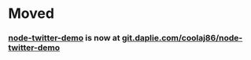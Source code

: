 # Moved
### [node-twitter-demo](https://git.daplie.com/coolaj86/node-twitter-demo) is now at [git.daplie.com/coolaj86/node-twitter-demo](https://git.daplie.com/coolaj86/node-twitter-demo)
